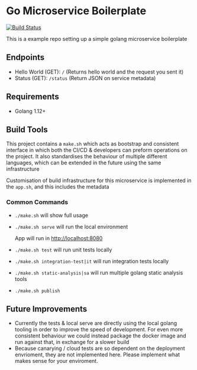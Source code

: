 # Go Microservice Boilerplate 
[![Build Status](https://travis-ci.com/LarsOL/golang-boilerplate-microservice.svg?branch=master)](https://travis-ci.com/LarsOL/golang-boilerplate-microservice)

This is a example repo setting up a simple golang microservice boilerplate

## Endpoints
- Hello World (GET): `/` (Returns hello world and the request you sent it)
- Status (GET): `/status` (Return JSON on service metadata)

## Requirements
- Golang 1.12+

## Build Tools

This project contains a `make.sh` which acts as bootstrap and consistent interface in which both the CI/CD & developers can preform operations on the project. It also standardises the behaviour of multiple different languages, which can be extended in the future using the same infrastructure

Customisation of build infrastructure for this microservice is implemented in the `app.sh`, and this includes the metadata

### Common Commands

 * `./make.sh` will show full usage
 * `./make.sh serve` will run the local environment
    
    App will run in [http://localhost:8080](http://localhost:8080)
    
 * `./make.sh test` will run unit tests locally
 * `./make.sh integration-test|it` will run integration tests locally
 * `./make.sh static-analysis|sa` will run multiple golang static analysis tools
 * `./make.sh publish`

## Future Improvements
 * Currently the tests & local serve are directly using the local golang tooling in order to improve the speed of development. For even more consistent behaviour we could instead package the docker image and run against that, in exchange for a slower build
 * Because canarying / cloud tests are so dependent on the deployment envrioment, they are not implemented here. Please implement what makes sense for your enviroment.
 